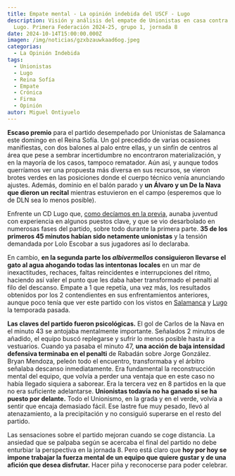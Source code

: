 ```yaml
---
title: Empate mental - La opinión indebida del USCF - Lugo
description: Visión y análisis del empate de Unionistas en casa contra el CD
  Lugo. Primera Federación 2024-25, grupo 1, jornada 8
date: 2024-10-14T15:00:00.000Z
imagen: /img/noticias/gzxbzauwkaad6og.jpeg
categorias:
  - La Opinión Indebida
tags:
  - Unionistas
  - Lugo
  - Reina Sofía
  - Empate
  - Crónica
  - Firma
  - Opinión
autor: Miguel Ontiyuelo
---
```

**Escaso premio** para el partido desempeñado por Unionistas de Salamanca este domingo en el Reina Sofía. Un gol precedido de varias ocasiones manifiestas, con dos balones al palo entre ellas, y un sinfín de centros al área que pese a sembrar incertidumbre no encontraron materialización, y en la mayoría de los casos, tampoco rematador. Aún así, y aunque todos querríamos ver una propuesta más diversa en sus recursos, se vieron brotes verdes en las posiciones donde el cuerpo técnico venía anunciando ajustes. Además, dominio en el balón parado y **un Álvaro y un De la Nava que dieron un recital** mientras estuvieron en el campo (esperemos que lo de DLN sea lo menos posible).

Enfrente un CD Lugo que, [como decíamos en la previa](https://www.youtube.com/watch?v=oeTz7f6BBbU), aunaba juventud con experiencia en algunos puestos clave, y que se vio desarbolado en numerosas fases del partido, sobre todo durante la primera parte. **35 de los primeros 45 minutos habían sido netamente unionistas** y la tensión demandada por Lolo Escobar a sus jugadores así lo declaraba.

En cambio, **en la segunda parte los *albivermellos* consiguieron llevarse el gato al agua ahogando todas las intentonas locales** en un mar de inexactitudes, rechaces, faltas reincidentes e interrupciones del ritmo, haciendo así valer el punto que les daba haber transformado el penalti al filo del descanso. Empate a 1 que repetía, una vez más, los resultados obtenidos por los 2 contendientes en sus enfrentamientos anteriores, aunque poco tenía que ver este partido con los vistos en [Salamanca](https://www.youtube.com/watch?v=PmdI7R5emds) y [Lugo](https://www.youtube.com/watch?v=AAT9XIWBD7A) la temporada pasada.

**Las claves del partido fueron psicológicas.** El gol de Carlos de la Nava en el minuto 43 se antojaba mentalmente importante. Señalados 2 minutos de añadido, el equipo buscó replegarse y sufrir lo menos posible hasta ir a vestuarios. Cuando ya pasaba el minuto 47, **una acción de baja intensidad defensiva terminaba en el penalti** de Rabadán sobre Jorge González. Bryan Mendoza, peleón todo el encuentro, transformaba y el árbitro señalaba descanso inmediatamente. Era fundamental la reconstrucción mental del equipo, que volvía a perder una ventaja que en este caso no había llegado siquiera a saborear. Era la tercera vez en 8 partidos en la que no era suficiente adelantarse. **Unionistas todavía no ha ganado si se ha puesto por delante.** Todo el Unionismo, en la grada y en el verde, volvía a sentir que encaja demasiado fácil. Ese lastre fue muy pesado, llevó al atenazamiento, a la precipitación y no consiguió superarse en el resto del partido.

Las sensaciones sobre el partido mejoran cuando se coge distancia. La ansiedad que se palpaba según se acercaba el final del partido no debe enturbiar la perspectiva en la jornada 8. Pero está claro que **hoy por hoy se impone trabajar la fuerza mental de un equipo que quiere gustar y de una afición que desea disfrutar.** Hacer piña y reconocerse para poder celebrar.
